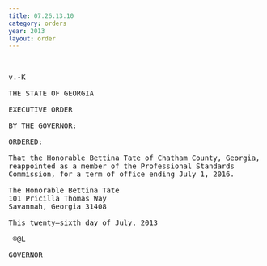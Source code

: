 ```yaml
---
title: 07.26.13.10
category: orders
year: 2013
layout: order
---
```


<pre>  

v.-K

THE STATE OF GEORGIA

EXECUTIVE ORDER

BY THE GOVERNOR:

ORDERED:

That the Honorable Bettina Tate of Chatham County, Georgia, is
reappointed as a member of the Professional Standards
Commission, for a term of office ending July 1, 2016.

The Honorable Bettina Tate
101 Pricilla Thomas Way
Savannah, Georgia 31408

This twenty—sixth day of July, 2013

 ®@L

GOVERNOR

</pre>
